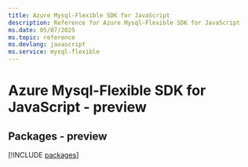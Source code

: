 ```yaml
---
title: Azure Mysql-Flexible SDK for JavaScript
description: Reference for Azure Mysql-Flexible SDK for JavaScript
ms.date: 05/07/2025
ms.topic: reference
ms.devlang: javascript
ms.service: mysql-flexible
---
```

# Azure Mysql-Flexible SDK for JavaScript - preview
## Packages - preview
[!INCLUDE [packages](mysql-flexible-index.md)]